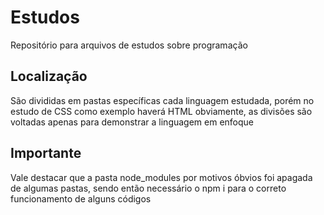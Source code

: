 # Estudos
Repositório para arquivos de estudos sobre programação

## Localização 
São divididas em pastas específicas cada linguagem estudada, porém no estudo de CSS como exemplo haverá HTML obviamente, as divisões são voltadas apenas para demonstrar a linguagem em enfoque

## Importante
Vale destacar que a pasta node_modules por motivos óbvios foi apagada de algumas pastas, sendo então necessário o npm i para o correto funcionamento de alguns códigos


